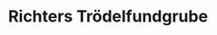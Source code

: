 ---
title: "Richters Trödelfundgrube"
url: /wurzen/richters-troedelfundgrube/
shop: Antiquitäten
---